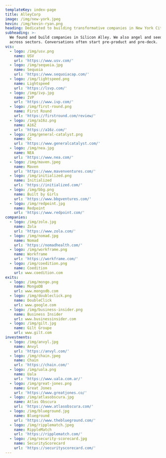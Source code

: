 ```yaml
---
templateKey: index-page
title: AlleyCorp
image: /img/new-york.jpeg
kevin: /img/kevin-ryan.png
heading: Dedicated to building transformative companies in New York City.
subheading: >-
  We found and build companies in Silicon Alley. We also angel and seed invest
  across sectors. Conversations often start pre-product and pre-deck.
vcs:
  - logo: /img/usv.png
    name: USV
    url: 'https://www.usv.com/'
  - logo: /img/sequoia.jpg
    name: Sequoia
    url: 'https://www.sequoiacap.com/'
  - logo: /img/lightspeed.png
    name: Lightspeed
    url: 'https://lsvp.com/'
  - logo: /img/ivp.jpg
    name: IVP
    url: 'https://www.ivp.com/'
  - logo: /img/first-round.png
    name: First Round
    url: 'https://firstround.com/review/'
  - logo: /img/a16z.png
    name: A16Z
    url: 'https://a16z.com/'
  - logo: /img/general-catalyst.png
    name: GC
    url: 'https://www.generalcatalyst.com/'
  - logo: /img/nea.jpg
    name: NEA
    url: 'https://www.nea.com/'
  - logo: /img/maven.jpeg
    name: Maven
    url: 'https://www.mavenventures.com/'
  - logo: /img/initialized.png
    name: Initialized
    url: 'https://initialized.com/'
  - logo: /img/bbg.png
    name: Built by Girls
    url: 'https://www.bbgventures.com/'
  - logo: /img/redpoint.jpg
    name: Redpoint
    url: 'https://www.redpoint.com/'
companies:
  - logo: /img/zolo.jpg
    name: Zola
    url: 'https://www.zola.com/'
  - logo: /img/nomad.jpg
    name: Nomad
    url: 'https://nomadhealth.com/'
  - logo: /img/workframe.png
    name: Workframe
    url: 'https://workframe.com/'
  - logo: /img/coedition.png
    name: Coedition
    url: www.coedition.com
exits:
  - logo: /img/mongo.png
    name: MongoDB
    url: www.mongodb.com
  - logo: /img/doubleclick.png
    name: DoubleClick
    url: www.google.com
  - logo: /img/business-insider.png
    name: Business Insider
    url: www.businessinsider.com
  - logo: /img/gilt.jpg
    name: Gilt Groupe
    url: www.gilt.com
investments:
  - logo: /img/anvyl.jpg
    name: Anvyl
    url: 'https://anvyl.com/'
  - logo: /img/chain.jpeg
    name: Chain
    url: 'https://chain.com/'
  - logo: /img/uala.png
    name: Uala
    url: 'https://www.uala.com.ar/'
  - logo: /img/great-jones.png
    name: Great Jones
    url: 'https://www.greatjones.co/'
  - logo: /img/atlasobscura.jpg
    name: Atlas Obscura
    url: 'https://www.atlasobscura.com/'
  - logo: /img/blueground.jpg
    name: Blueground
    url: 'https://www.theblueground.com/'
  - logo: /img/ripplematch.jpeg
    name: RippleMatch
    url: 'https://ripplematch.com/'
  - logo: /img/security-scorecard.jpg
    name: SecurityScorecard
    url: 'https://securityscorecard.com/'
---
```


